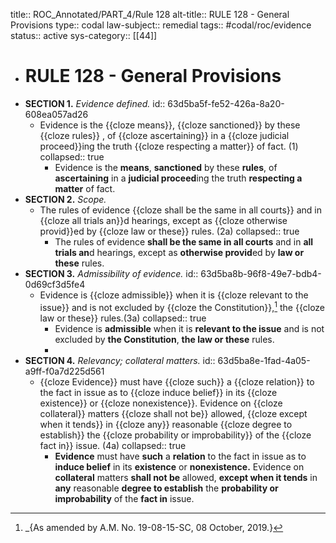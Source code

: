 title:: ROC_Annotated/PART_4/Rule 128
alt-title:: RULE 128 - General Provisions
type:: codal
law-subject:: remedial
tags:: #codal/roc/evidence
status:: active
sys-category:: [[44]]

- # RULE 128 - General Provisions
- **SECTION 1.** *Evidence defined.*
  id:: 63d5ba5f-fe52-426a-8a20-608ea057ad26
	- Evidence is the {{cloze means}}, {{cloze sanctioned}} by these {{cloze rules}} , of {{cloze ascertaining}} in a {{cloze judicial proceed}}ing the truth {{cloze respecting a matter}} of fact. (1)
	  collapsed:: true
		- Evidence is the **means**, **sanctioned** by these **rules**, of **ascertaining** in a **judicial proceed**ing the truth **respecting a matter** of fact.
- **SECTION 2.** *Scope.*
	- The rules of evidence {{cloze shall be the same in all courts}} and in {{cloze all trials an}}d hearings, except as {{cloze otherwise provid}}ed by {{cloze law or these}} rules. (2a)
	  collapsed:: true
		- The rules of evidence **shall be the same in all courts** and in **all trials an**d hearings, except as **otherwise provid**ed by **law or these** rules.
- **SECTION 3.** *Admissibility of evidence.*
  id:: 63d5ba8b-96f8-49e7-bdb4-0d69cf3d5fe4
	- Evidence is {{cloze admissible}} when it is {{cloze relevant to the issue}} and is not excluded by {{cloze the Constitution}},[^1] the {{cloze law or these}} rules.(3a)
	  collapsed:: true
		- Evidence is **admissible** when it is **relevant to the issue** and is not excluded by **the Constitution**, **the law or these** rules.
		- [^1]: _{As amended by A.M. No. 19-08-15-SC, 08 October, 2019.}
- **SECTION 4.** *Relevancy; collateral matters.*
  id:: 63d5ba8e-1fad-4a05-a9ff-f0a7d225d561
	- {{cloze Evidence}} must have {{cloze such}} a {{cloze relation}} to the fact in issue as to {{cloze induce belief}} in its {{cloze existence}} or {{cloze nonexistence}}. Evidence on {{cloze collateral}} matters {{cloze shall not be}} allowed, {{cloze except when it tends}} in {{cloze any}} reasonable {{cloze degree to establish}} the {{cloze probability or improbability}} of the {{cloze fact in}} issue. (4a)
	  collapsed:: true
		- **Evidence** must have **such** a **relation** to the fact in issue as to **induce belief** in its **existence** or **nonexistence.** Evidence on **collateral** matters **shall not be** allowed, **except when it tends** in **any** reasonable **degree to establish** the **probability or improbability** of the **fact in** issue.